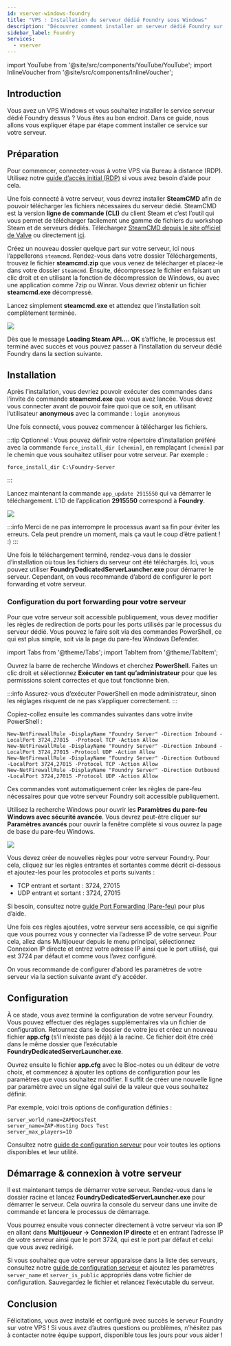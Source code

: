 ```yaml
---
id: vserver-windows-foundry
title: "VPS : Installation du serveur dédié Foundry sous Windows"
description: "Découvrez comment installer un serveur dédié Foundry sur votre VPS Windows pour une expérience de jeu fluide → En savoir plus maintenant"
sidebar_label: Foundry
services:
  - vserver
---
```


import YouTube from '@site/src/components/YouTube/YouTube';
import InlineVoucher from '@site/src/components/InlineVoucher';

## Introduction

Vous avez un VPS Windows et vous souhaitez installer le service serveur dédié Foundry dessus ? Vous êtes au bon endroit. Dans ce guide, nous allons vous expliquer étape par étape comment installer ce service sur votre serveur.

<YouTube videoId="bRsZNqKsghA" imageSrc="https://screensaver01.zap-hosting.com/index.php/s/Xm3o2P3oc7QzLtp/preview" title="Comment configurer un serveur dédié Foundry sur un VPS Windows !" description="Vous comprenez mieux en voyant les choses en action ? On a ce qu’il vous faut ! Plongez dans notre vidéo qui vous explique tout. Que vous soyez pressé ou que vous préfériez apprendre de manière plus immersive !"/>
<InlineVoucher />

## Préparation

Pour commencer, connectez-vous à votre VPS via Bureau à distance (RDP). Utilisez notre [guide d’accès initial (RDP)](vserver-windows-userdp.md) si vous avez besoin d’aide pour cela.

Une fois connecté à votre serveur, vous devrez installer **SteamCMD** afin de pouvoir télécharger les fichiers nécessaires du serveur dédié. SteamCMD est la version **ligne de commande (CLI)** du client Steam et c’est l’outil qui vous permet de télécharger facilement une gamme de fichiers du workshop Steam et de serveurs dédiés. Téléchargez [SteamCMD depuis le site officiel de Valve](https://developer.valvesoftware.com/wiki/SteamCMD) ou directement [ici](https://steamcdn-a.akamaihd.net/client/installer/steamcmd.zip).

Créez un nouveau dossier quelque part sur votre serveur, ici nous l’appellerons `steamcmd`. Rendez-vous dans votre dossier Téléchargements, trouvez le fichier **steamcmd.zip** que vous venez de télécharger et placez-le dans votre dossier `steamcmd`. Ensuite, décompressez le fichier en faisant un clic droit et en utilisant la fonction de décompression de Windows, ou avec une application comme 7zip ou Winrar. Vous devriez obtenir un fichier **steamcmd.exe** décompressé.

Lancez simplement **steamcmd.exe** et attendez que l’installation soit complètement terminée.

![](https://github.com/zaphosting/docs/assets/42719082/ffb8e8a1-26e3-4d16-9baf-938e17ec1613)

Dès que le message **Loading Steam API.... OK** s’affiche, le processus est terminé avec succès et vous pouvez passer à l’installation du serveur dédié Foundry dans la section suivante.

## Installation

Après l’installation, vous devriez pouvoir exécuter des commandes dans l’invite de commande **steamcmd.exe** que vous avez lancée. Vous devez vous connecter avant de pouvoir faire quoi que ce soit, en utilisant l’utilisateur **anonymous** avec la commande : `login anonymous`

Une fois connecté, vous pouvez commencer à télécharger les fichiers.

:::tip
Optionnel : Vous pouvez définir votre répertoire d’installation préféré avec la commande `force_install_dir [chemin]`, en remplaçant `[chemin]` par le chemin que vous souhaitez utiliser pour votre serveur. Par exemple : 
```
force_install_dir C:\Foundry-Server
```
:::

Lancez maintenant la commande `app_update 2915550` qui va démarrer le téléchargement. L’ID de l’application **2915550** correspond à **Foundry**.

![](https://github.com/zaphosting/docs/assets/42719082/b265a784-cf9a-43dc-b100-376f080e18f3)

:::info
Merci de ne pas interrompre le processus avant sa fin pour éviter les erreurs. Cela peut prendre un moment, mais ça vaut le coup d’être patient ! :)
:::

Une fois le téléchargement terminé, rendez-vous dans le dossier d’installation où tous les fichiers du serveur ont été téléchargés. Ici, vous pouvez utiliser **FoundryDedicatedServerLauncher.exe** pour démarrer le serveur. Cependant, on vous recommande d’abord de configurer le port forwarding et votre serveur.

### Configuration du port forwarding pour votre serveur

Pour que votre serveur soit accessible publiquement, vous devez modifier les règles de redirection de ports pour les ports utilisés par le processus du serveur dédié. Vous pouvez le faire soit via des commandes PowerShell, ce qui est plus simple, soit via la page du pare-feu Windows Defender.

import Tabs from '@theme/Tabs';
import TabItem from '@theme/TabItem';

<Tabs>
<TabItem value="powershell" label="Via PowerShell" default>

Ouvrez la barre de recherche Windows et cherchez **PowerShell**. Faites un clic droit et sélectionnez **Exécuter en tant qu’administrateur** pour que les permissions soient correctes et que tout fonctionne bien.

:::info
Assurez-vous d’exécuter PowerShell en mode administrateur, sinon les réglages risquent de ne pas s’appliquer correctement.
:::

Copiez-collez ensuite les commandes suivantes dans votre invite PowerShell :
```
New-NetFirewallRule -DisplayName "Foundry Server" -Direction Inbound -LocalPort 3724,27015  -Protocol TCP -Action Allow
New-NetFirewallRule -DisplayName "Foundry Server" -Direction Inbound -LocalPort 3724,27015 -Protocol UDP -Action Allow
New-NetFirewallRule -DisplayName "Foundry Server" -Direction Outbound -LocalPort 3724,27015 -Protocol TCP -Action Allow
New-NetFirewallRule -DisplayName "Foundry Server" -Direction Outbound -LocalPort 3724,27015 -Protocol UDP -Action Allow
```

Ces commandes vont automatiquement créer les règles de pare-feu nécessaires pour que votre serveur Foundry soit accessible publiquement.

</TabItem>

<TabItem value="windefender" label="Via Windows Defender">

Utilisez la recherche Windows pour ouvrir les **Paramètres du pare-feu Windows avec sécurité avancée**. Vous devrez peut-être cliquer sur **Paramètres avancés** pour ouvrir la fenêtre complète si vous ouvrez la page de base du pare-feu Windows.

![](https://github.com/zaphosting/docs/assets/42719082/5fb9f943-7e51-4d8f-9df4-2f5ff60857d3)

Vous devez créer de nouvelles règles pour votre serveur Foundry. Pour cela, cliquez sur les règles entrantes et sortantes comme décrit ci-dessous et ajoutez-les pour les protocoles et ports suivants :
- TCP entrant et sortant : 3724, 27015
- UDP entrant et sortant : 3724, 27015

Si besoin, consultez notre [guide Port Forwarding (Pare-feu)](vserver-windows-port.md) pour plus d’aide.

</TabItem>
</Tabs>

Une fois ces règles ajoutées, votre serveur sera accessible, ce qui signifie que vous pourrez vous y connecter via l’adresse IP de votre serveur. Pour cela, allez dans Multijoueur depuis le menu principal, sélectionnez Connexion IP directe et entrez votre adresse IP ainsi que le port utilisé, qui est 3724 par défaut et comme vous l’avez configuré.

On vous recommande de configurer d’abord les paramètres de votre serveur via la section suivante avant d’y accéder.

## Configuration

À ce stade, vous avez terminé la configuration de votre serveur Foundry. Vous pouvez effectuer des réglages supplémentaires via un fichier de configuration. Retournez dans le dossier de votre jeu et créez un nouveau fichier **app.cfg** (s’il n’existe pas déjà) à la racine. Ce fichier doit être créé dans le même dossier que l’exécutable **FoundryDedicatedServerLauncher.exe**.

Ouvrez ensuite le fichier **app.cfg** avec le Bloc-notes ou un éditeur de votre choix, et commencez à ajouter les options de configuration pour les paramètres que vous souhaitez modifier. Il suffit de créer une nouvelle ligne par paramètre avec un signe égal suivi de la valeur que vous souhaitez définir.

Par exemple, voici trois options de configuration définies :
```
server_world_name=ZAPDocsTest
server_name=ZAP-Hosting Docs Test
server_max_players=10
```

Consultez notre [guide de configuration serveur](foundry-configuration.md) pour voir toutes les options disponibles et leur utilité.

## Démarrage & connexion à votre serveur

Il est maintenant temps de démarrer votre serveur. Rendez-vous dans le dossier racine et lancez **FoundryDedicatedServerLauncher.exe** pour démarrer le serveur. Cela ouvrira la console du serveur dans une invite de commande et lancera le processus de démarrage.

Vous pourrez ensuite vous connecter directement à votre serveur via son IP en allant dans **Multijoueur -> Connexion IP directe** et en entrant l’adresse IP de votre serveur ainsi que le port 3724, qui est le port par défaut et celui que vous avez redirigé.

Si vous souhaitez que votre serveur apparaisse dans la liste des serveurs, consultez notre [guide de configuration serveur](foundry-configuration.md) et ajoutez les paramètres `server_name` et `server_is_public` appropriés dans votre fichier de configuration. Sauvegardez le fichier et relancez l’exécutable du serveur.

## Conclusion

Félicitations, vous avez installé et configuré avec succès le serveur Foundry sur votre VPS ! Si vous avez d’autres questions ou problèmes, n’hésitez pas à contacter notre équipe support, disponible tous les jours pour vous aider !

<InlineVoucher />